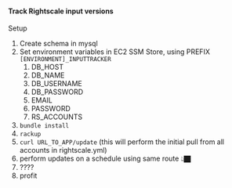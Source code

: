 #### Track Rightscale input versions

Setup

1. Create schema in mysql
2. Set environment variables in EC2 SSM Store, using PREFIX `[ENVIRONMENT]_INPUTTRACKER`
   1. DB_HOST
   2. DB_NAME
   3. DB_USERNAME
   4. DB_PASSWORD
   5. EMAIL
   6. PASSWORD
   7. RS_ACCOUNTS
3. `bundle install`
4. `rackup`
5. `curl URL_TO_APP/update` (this will perform the initial pull from all accounts in rightscale.yml)
6. perform updates on a schedule using same route 👆🏿
7. ????
8. profit
